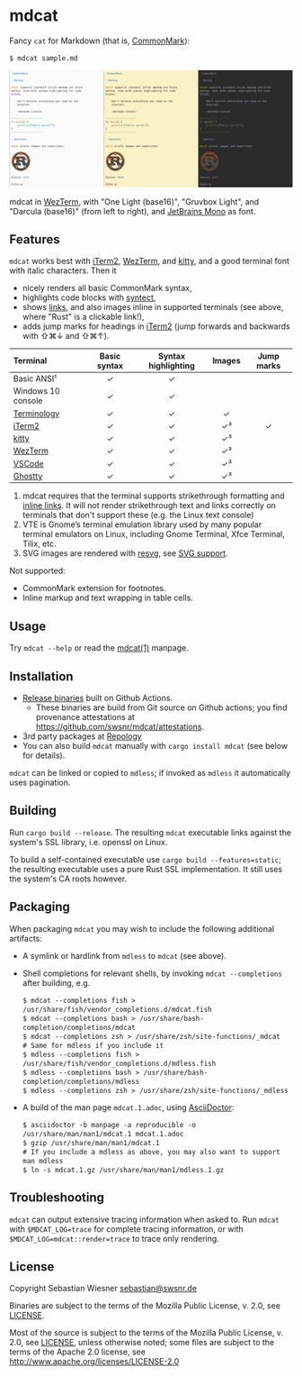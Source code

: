 # mdcat

Fancy `cat` for Markdown (that is, [CommonMark][]):

```
$ mdcat sample.md
```

![mdcat showcase with different colour themes][sxs]

mdcat in [WezTerm], with "One Light (base16)", "Gruvbox Light", and "Darcula
(base16)" (from left to right), and [JetBrains Mono] as font.

[CommonMark]: http://commonmark.org
[Solarized]: http://ethanschoonover.com/solarized
[dracula]: https://draculatheme.com/iterm/
[wezterm]: https://wezfurlong.org/wezterm/
[JetBrains Mono]: https://www.jetbrains.com/lp/mono/
[sxs]: ./screenshots/side-by-side.png

## Features

`mdcat` works best with [iTerm2], [WezTerm], and [kitty], and a good terminal font with italic characters.
Then it

* nicely renders all basic CommonMark syntax,
* highlights code blocks with [syntect],
* shows [links][osc8], and also images inline in supported terminals (see above, where "Rust" is a clickable link!),
* adds jump marks for headings in [iTerm2] (jump forwards and backwards with <key>⇧⌘↓</key> and <key>⇧⌘↑</key>).

| Terminal                   |  Basic syntax | Syntax highlighting | Images | Jump marks |
| :------------------------- | :-----------: | :-----------------: | :----: | :--------: |
| Basic ANSI¹                | ✓             | ✓                   |        |            |
| Windows 10 console         | ✓             | ✓                   |        |            |
| [Terminology]              | ✓             | ✓                   | ✓      |            |
| [iTerm2]                   | ✓             | ✓                   | ✓³     | ✓          |
| [kitty]                    | ✓             | ✓                   | ✓³     |            |
| [WezTerm]                  | ✓             | ✓                   | ✓³     |            |
| [VSCode]                   | ✓             | ✓                   | ✓³     |            |
| [Ghostty]                  | ✓             | ✓                   | ✓³     |            |

1) mdcat requires that the terminal supports strikethrough formatting and [inline links][osc8].
    It will not render strikethrough text and links correctly on terminals that don't support these (e.g. the Linux text console)
2) VTE is Gnome’s terminal emulation library used by many popular terminal emulators on Linux, including Gnome Terminal, Xfce Terminal, Tilix, etc.
3) SVG images are rendered with [resvg], see [SVG support].

Not supported:

* CommonMark extension for footnotes.
* Inline markup and text wrapping in table cells.

[syntect]: https://github.com/trishume/syntect
[osc8]: https://gist.github.com/egmontkob/eb114294efbcd5adb1944c9f3cb5feda
[Terminology]: http://terminolo.gy
[iterm2]: https://www.iterm2.com
[WezTerm]: https://wezfurlong.org/wezterm/
[kitty]: https://sw.kovidgoyal.net/kitty/
[resvg]: https://github.com/RazrFalcon/resvg
[SVG support]: https://github.com/RazrFalcon/resvg#svg-support
[VSCode]: https://code.visualstudio.com/
[Ghostty]: https://mitchellh.com/ghostty

## Usage

Try `mdcat --help` or read the [mdcat(1)](./mdcat.1.adoc) manpage.

## Installation

* [Release binaries](https://github.com/swsnr/mdcat/releases/) built on Github Actions.
  - These binaries are build from Git source on Github actions; you find provenance attestations at <https://github.com/swsnr/mdcat/attestations>.
* 3rd party packages at [Repology](https://repology.org/project/mdcat/versions)
* You can also build `mdcat` manually with `cargo install mdcat` (see below for details).

`mdcat` can be linked or copied to `mdless`; if invoked as `mdless` it automatically uses pagination.

## Building

Run `cargo build --release`.
The resulting `mdcat` executable links against the system's SSL library, i.e. openssl on Linux.

To build a self-contained executable use `cargo build --features=static`; the resulting executable uses a pure Rust SSL implementation.
It still uses the system's CA roots however.

## Packaging

When packaging `mdcat` you may wish to include the following additional artifacts:

- A symlink or hardlink from `mdless` to `mdcat` (see above).
- Shell completions for relevant shells, by invoking `mdcat --completions` after building, e.g.

  ```console
  $ mdcat --completions fish > /usr/share/fish/vendor_completions.d/mdcat.fish
  $ mdcat --completions bash > /usr/share/bash-completion/completions/mdcat
  $ mdcat --completions zsh > /usr/share/zsh/site-functions/_mdcat
  # Same for mdless if you include it
  $ mdless --completions fish > /usr/share/fish/vendor_completions.d/mdless.fish
  $ mdless --completions bash > /usr/share/bash-completion/completions/mdless
  $ mdless --completions zsh > /usr/share/zsh/site-functions/_mdless
  ```

- A build of the man page `mdcat.1.adoc`, using [AsciiDoctor]:

  ```console
  $ asciidoctor -b manpage -a reproducible -o /usr/share/man/man1/mdcat.1 mdcat.1.adoc
  $ gzip /usr/share/man/man1/mdcat.1
  # If you include a mdless as above, you may also want to support man mdless
  $ ln -s mdcat.1.gz /usr/share/man/man1/mdless.1.gz
  ```

[AsciiDoctor]: https://asciidoctor.org/

## Troubleshooting

`mdcat` can output extensive tracing information when asked to.
Run `mdcat` with `$MDCAT_LOG=trace` for complete tracing information, or with `$MDCAT_LOG=mdcat::render=trace` to trace only rendering.

## License

Copyright Sebastian Wiesner <sebastian@swsnr.de>

Binaries are subject to the terms of the Mozilla Public
License, v. 2.0, see [LICENSE](LICENSE).

Most of the source is subject to the terms of the Mozilla Public
License, v. 2.0, see [LICENSE](LICENSE), unless otherwise noted;
some files are subject to the terms of the Apache 2.0 license,
see <http://www.apache.org/licenses/LICENSE-2.0>
